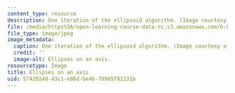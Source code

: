 ```yaml
---
content_type: resource
description: One iteration of the ellipsoid algorithm. (Image courtesy of Reina Riemann.)
file: /media/https%3A/open-learning-course-data-rc.s3.amazonaws.com/6-854j-advanced-algorithms-fall-2008/5742024d43c1e86dbe4b78905f81231b_6-854jf08-th.jpg
file_type: image/jpeg
image_metadata:
  caption: One iteration of the ellipsoid algorithm. (Image courtesy of Reina Riemann.)
  credit: ''
  image-alt: Ellipses on an axis.
resourcetype: Image
title: Ellipses on an axis
uid: 5742024d-43c1-e86d-be4b-78905f81231b
---
```

